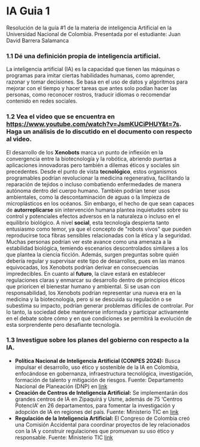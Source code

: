 # IA Guia 1
Resolución de la guía #1 de la materia de inteligencia Artificial en la Universidad Nacional de Colombia. Presentada por el estudiante: Juan David Barrera Salamanca

### 1.1 Dé una definición propia de inteligencia artificial.
La inteligencia artificial (IA) es la capacidad que tienen las máquinas o programas para imitar ciertas habilidades humanas, como aprender, razonar y tomar decisiones. Se basa en el uso de datos y algoritmos para mejorar con el tiempo y hacer tareas que antes solo podían hacer las personas, como reconocer rostros, traducir idiomas o recomendar contenido en redes sociales.
### 1.2 Vea el video que se encuentra en https://www.youtube.com/watch?v=JsmKUCiPHUY&t=7s. Haga un análisis de lo discutido en el documento con respecto al video.
El desarrollo de los **Xenobots** marca un punto de inflexión en la convergencia entre la biotecnología y la robótica, abriendo puertas a aplicaciones innovadoras pero también a dilemas éticos y sociales sin precedentes. Desde el punto de vista **tecnológico**, estos organismos programables podrían revolucionar la medicina regenerativa, facilitando la reparación de tejidos o incluso combatiendo enfermedades de manera autónoma dentro del cuerpo humano. También podrían tener usos ambientales, como la descontaminación de aguas o la limpieza de microplásticos en los océanos. Sin embargo, el hecho de que sean capaces de **autorreplicarse** sin intervención humana plantea inquietudes sobre su control y potenciales efectos adversos en la naturaleza o incluso en el equilibrio biológico. A nivel **social**, esta tecnología despierta tanto entusiasmo como temor, ya que el concepto de "robots vivos" que pueden reproducirse toca fibras sensibles relacionadas con la ética y la seguridad. Muchas personas podrían ver este avance como una amenaza a la estabilidad biológica, temiendo escenarios descontrolados similares a los que plantea la ciencia ficción. Además, surgen preguntas sobre quién debería regular y supervisar este tipo de desarrollos, pues en las manos equivocadas, los Xenobots podrían derivar en consecuencias impredecibles. En cuanto al **futuro**, la clave estará en establecer regulaciones claras y enmarcar su desarrollo dentro de principios éticos que prioricen el bienestar humano y ambiental. Si se usan con responsabilidad, los Xenobots podrían representar una nueva era en la medicina y la biotecnología, pero si se descuida su regulación o se subestima su impacto, podrían generar problemas difíciles de controlar. Por lo tanto, la sociedad debe mantenerse informada y participar activamente en el debate sobre cómo y en qué condiciones se permitirá la evolución de esta sorprendente pero desafiante tecnología.
### 1.3 Investigue sobre los planes del gobierno con respecto a la IA.
- **Política Nacional de Inteligencia Artificial (CONPES 2024):**
Busca impulsar el desarrollo, uso ético y sostenible de la IA en Colombia, enfocándose en gobernanza, infraestructura tecnológica, investigación, formación de talento y mitigación de riesgos.
Fuente: Departamento Nacional de Planeación (DNP) en [link](https://www.dnp.gov.co/Prensa_/Noticias/Paginas/nace-una-nueva-politica-nacional-de-inteligencia-artificial-ia.aspx?utm_source=chatgpt.com)
- **Creación de Centros de Inteligencia Artificial:**
Se implementarán dos grandes centros de IA en Zipaquirá y Usme, además de 75 ‘Centros PotencIA’ en 26 departamentos, para fomentar la investigación y adopción de IA en regiones del país.
Fuente: Ministerio TIC en [link](https://www.mintic.gov.co/portal/inicio/Sala-de-prensa/Noticias/388458:Colombia-avanza-en-la-regulacion-de-la-inteligencia-artificial-con-la-creacion-de-Comision-Accidental-en-el-Congreso-para-articular-proyectos-en-curso)
- **Regulación de la Inteligencia Artificial:**
El Congreso de Colombia creó una Comisión Accidental para coordinar proyectos de ley relacionados con la IA y construir regulaciones que promuevan su uso ético y responsable.
Fuente: Ministerio TIC [link](https://www.mintic.gov.co/portal/inicio/Sala-de-prensa/Noticias/388458:Colombia-avanza-en-la-regulacion-de-la-inteligencia-artificial-con-la-creacion-de-Comision-Accidental-en-el-Congreso-para-articular-proyectos-en-curso)

